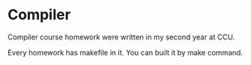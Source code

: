 # Compiler
Compiler course homework were written in my second year at CCU.

Every homework has makefile in it.
You can built it by make command.
